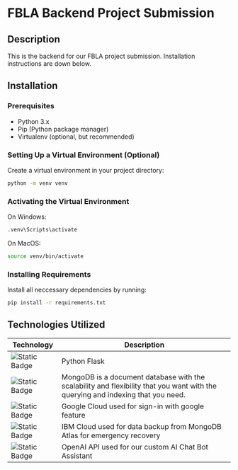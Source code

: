# FBLA Backend Project Submission

## Description
This is the backend for our FBLA project submission. Installation instructions are down below.

## Installation

### Prerequisites
- Python 3.x
- Pip (Python package manager)
- Virtualenv (optional, but recommended)

### Setting Up a Virtual Environment (Optional)
Create a virtual environment in your project directory:
```bash
python -m venv venv
```

### Activating the Virtual Environment
On Windows:
```bash
.venv\Scripts\activate
```

On MacOS:
```bash
source venv/bin/activate
```

### Installing Requirements

Install all neccessary dependencies by running:
```bash
pip install -r requirements.txt
```

## Technologies Utilized
| Technology | Description |
| - | - |
| ![Static Badge](https://img.shields.io/badge/Python-61DBFB?style=for-the-badge&logo=python&labelColor=black) | Python Flask
| ![Static Badge](https://img.shields.io/badge/MongoDB-61DBFB?style=for-the-badge&logo=mongodb&labelColor=black) | MongoDB is a document database with the scalability and flexibility that you want with the querying and indexing that you need.
| ![Static Badge](https://img.shields.io/badge/Google%20Cloud-61DBFB?style=for-the-badge&logo=Google%20Cloud&labelColor=black) | Google Cloud used for sign-in with google feature
| ![Static Badge](https://img.shields.io/badge/IBM%20Cloud-61DBFB?style=for-the-badge&logo=IBM%20Cloud&labelColor=black) | IBM Cloud used for data backup from MongoDB Atlas for emergency recovery
| ![Static Badge](https://img.shields.io/badge/Open%20AI-61DBFB?style=for-the-badge&logo=OpenAI&labelColor=black) | OpenAI API used for our custom AI Chat Bot Assistant
